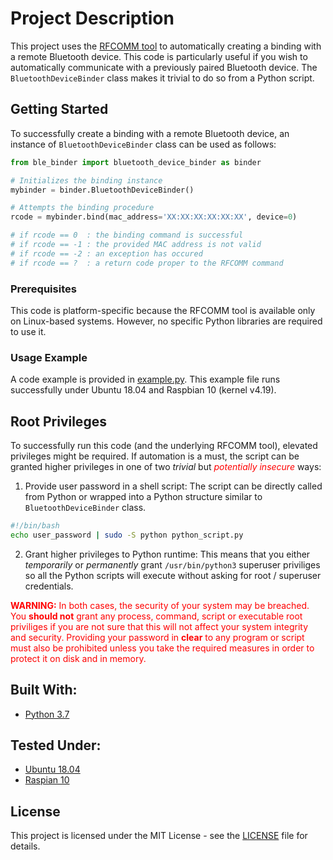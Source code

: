 # Project Description

This project uses the [RFCOMM tool](https://linux.die.net/man/1/rfcomm) to automatically creating a binding with a remote Bluetooth device. This code is particularly useful if you wish to automatically communicate with a previously paired Bluetooth device. The `BluetoothDeviceBinder` class makes it trivial to do so from a Python script.

## Getting Started

To successfully create a binding with a remote Bluetooth device, an instance of `BluetoothDeviceBinder` class can be used as follows:

```python
from ble_binder import bluetooth_device_binder as binder

# Initializes the binding instance
mybinder = binder.BluetoothDeviceBinder()

# Attempts the binding procedure
rcode = mybinder.bind(mac_address='XX:XX:XX:XX:XX:XX', device=0)

# if rcode == 0  : the binding command is successful
# if rcode == -1 : the provided MAC address is not valid
# if rcode == -2 : an exception has occured
# if rcode == ?  : a return code proper to the RFCOMM command
```

### Prerequisites

This code is platform-specific because the RFCOMM tool is available only on Linux-based systems. However, no specific Python libraries are required to use it.

### Usage Example

A code example is provided in [example.py](example.py). This example file runs successfully under Ubuntu 18.04 and Raspbian 10 (kernel v4.19).

## Root Privileges

To successfully run this code (and the underlying RFCOMM tool), elevated privileges might be required. If automation is a must, the script can be granted higher privileges in one of two *trivial* but <span style="color:red">*potentially insecure*</span> ways:

1. Provide user password in a shell script: The script can be directly called from Python or wrapped into a Python structure similar to `BluetoothDeviceBinder` class.

```bash
#!/bin/bash
echo user_password | sudo -S python python_script.py
```

2. Grant higher privileges to Python runtime: This means that you either *temporarily* or *permanently* grant `/usr/bin/python3` superuser priviliges so all the Python scripts will execute without asking for root / superuser credentials.

<span style="color:red">**WARNING:** In both cases, the security of your system may be breached. You **should not** grant any process, command, script or executable root priviliges if you are not sure that this will not affect your system integrity and security. Providing your password in **clear** to any program or script must also be prohibited unless you take the required measures in order to protect it on disk and in memory.</span>

## Built With:

* [Python 3.7](https://www.python.org/downloads/release/python-374/)

## Tested Under:
* [Ubuntu 18.04](http://releases.ubuntu.com/18.04/)
* [Raspian 10](https://www.raspberrypi.org/downloads/raspbian/)

## License

This project is licensed under the MIT License - see the [LICENSE](LICENSE) file for details.
